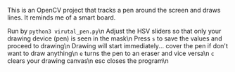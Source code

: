 This is an OpenCV project that tracks a pen around the screen and draws lines. It reminds me of a smart board.

Run by `python3 virutal_pen.py`\n
Adjust the HSV sliders so that only your drawing device (pen) is seen in the mask\n
Press `s` to save the values and proceed to drawing\n
Drawing will start immediately... cover the pen if don't want to draw anything\n
`e` turns the pen to an eraser and vice versa\n
`c` clears your drawing canvas\n
esc closes the program\n
